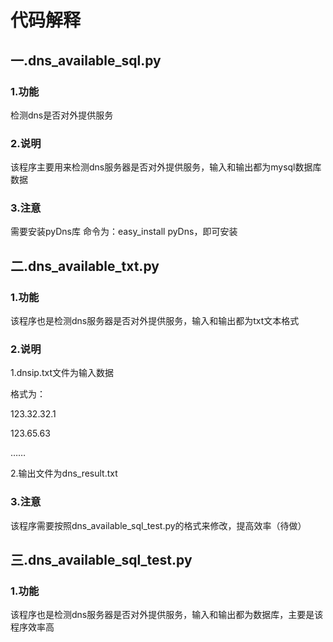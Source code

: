 代码解释
========
一.dns_available_sql.py
-----------------------
### 1.功能
检测dns是否对外提供服务
### 2.说明
该程序主要用来检测dns服务器是否对外提供服务，输入和输出都为mysql数据库数据
### 3.注意
需要安装pyDns库
命令为：easy_install pyDns，即可安装


二.dns_available_txt.py
-----------------------
### 1.功能
该程序也是检测dns服务器是否对外提供服务，输入和输出都为txt文本格式
### 2.说明
1.dnsip.txt文件为输入数据

格式为：

123.32.32.1

123.65.63

……

2.输出文件为dns_result.txt

### 3.注意
该程序需要按照dns_available_sql_test.py的格式来修改，提高效率（待做）


三.dns_available_sql_test.py
----------------------------
### 1.功能
该程序也是检测dns服务器是否对外提供服务，输入和输出都为数据库，主要是该程序效率高

